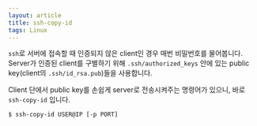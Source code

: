 ```yaml
---
layout: article
title: ssh-copy-id
tags: Linux
---
```


<!--more-->

`ssh`로 서버에 접속할 때 인증되지 않은 client인 경우 매번 비밀번호를 물어봅니다.  
Server가 인증된 client를 구별하기 위해 `.ssh/authorized_keys` 안에 있는 public key(client의 `.ssh/id_rsa.pub`)들을 사용합니다.  

Client 단에서 public key를 손쉽게 server로 전송시켜주는 명령어가 있으니, 바로 `ssh-copy-id` 입니다.

```
$ ssh-copy-id USER@IP [-p PORT]
```